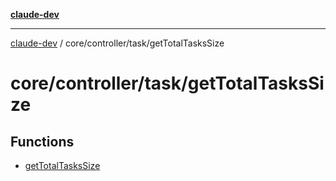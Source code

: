 [**claude-dev**](../../../../README.md)

***

[claude-dev](../../../../README.md) / core/controller/task/getTotalTasksSize

# core/controller/task/getTotalTasksSize

## Functions

- [getTotalTasksSize](functions/getTotalTasksSize.md)
